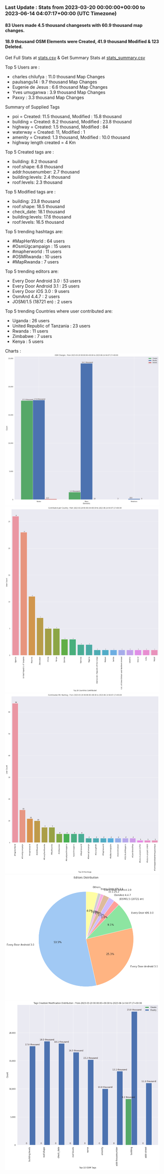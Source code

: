 ### Last Update : Stats from 2023-03-20 00:00:00+00:00 to 2023-06-14 04:07:17+00:00 (UTC Timezone)

#### 83 Users made 4.5 thousand changesets with 60.9 thousand map changes.
#### 18.9 thousand OSM Elements were Created, 41.9 thousand Modified & 123 Deleted.
Get Full Stats at [stats.csv](/stats/mapherworld/Daily/stats.csv)
 & Get Summary Stats at [stats_summary.csv](/stats/mapherworld/Daily/stats_summary.csv)

Top 5 Users are : 
- charles chilufya : 11.0 thousand Map Changes
- paulsangu14 : 9.7 thousand Map Changes
- Eugenie de Jesus : 6.6 thousand Map Changes
- Yves umuganwa : 3.9 thousand Map Changes
- Paxxy : 3.3 thousand Map Changes

Summary of Supplied Tags
- poi = Created: 11.5 thousand, Modified : 15.8 thousand
- building = Created: 8.2 thousand, Modified : 23.8 thousand
- highway = Created: 1.5 thousand, Modified : 84
- waterway = Created: 11, Modified : 1
- amenity = Created: 1.3 thousand, Modified : 10.0 thousand
- highway length created = 4 Km


Top 5 Created tags are :
- building: 8.2 thousand
- roof:shape: 6.8 thousand
- addr:housenumber: 2.7 thousand
- building:levels: 2.4 thousand
- roof:levels: 2.3 thousand


Top 5 Modified tags are :
- building: 23.8 thousand
- roof:shape: 18.5 thousand
- check_date: 18.1 thousand
- building:levels: 17.6 thousand
- roof:levels: 16.5 thousand


Top 5 trending hashtags are:
- #MapHerWorld : 64 users
- #OsmUgcampaign : 15 users
- #mapherworld : 11 users
- #OSMRwanda : 10 users
- #MapRwanda : 7 users


Top 5 trending editors are:
- Every Door Android 3.0 : 53 users
- Every Door Android 3.1 : 25 users
- Every Door iOS 3.0 : 9 users
- OsmAnd 4.4.7 : 2 users
- JOSM/1.5 (18721 en) : 2 users


Top 5 trending Countries where user contributed are:
- Uganda : 26 users
- United Republic of Tanzania : 23 users
- Rwanda : 11 users
- Zimbabwe : 7 users
- Kenya : 5 users


 Charts : 
![Alt text](./stats_osm_changes.png) 
![Alt text](./stats_users_per_country.png) 
![Alt text](./stats_users_per_hashtag.png) 
![Alt text](./stats_editors_pie_chart.png) 
![Alt text](./stats_tags.png) 
